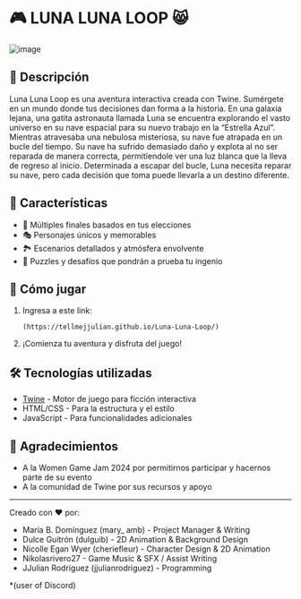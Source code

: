 # 🎮 LUNA LUNA LOOP 😸

![image](https://github.com/user-attachments/assets/b98ed5dc-fcd2-4536-9928-2e83172e22d8)

## 📖 Descripción

Luna Luna Loop es una aventura interactiva creada con Twine. Sumérgete en un mundo donde tus decisiones dan forma a la historia. 
En una galaxia lejana, una gatita astronauta llamada Luna se encuentra explorando el vasto universo en su nave espacial para su nuevo trabajo en la “Estrella Azul”. 
Mientras atravesaba una nebulosa misteriosa, su nave fue atrapada en un bucle del tiempo. Su nave ha sufrido demasiado daño y explota al no ser reparada de manera correcta, permitíendole ver una luz blanca que la lleva de regreso al inicio. Determinada a escapar del bucle, Luna necesita reparar su nave, pero cada decisión que toma puede llevarla a un destino diferente.

## 🌟 Características

- 🔀 Múltiples finales basados en tus elecciones
- 🎭 Personajes únicos y memorables
- 🏞️ Escenarios detallados y atmósfera envolvente
- 🧩 Puzzles y desafíos que pondrán a prueba tu ingenio

## 🚀 Cómo jugar

1. Ingresa a este link:
   ```
   (https://tellmejjulian.github.io/Luna-Luna-Loop/)
   ```
2. ¡Comienza tu aventura y disfruta del juego!

## 🛠️ Tecnologías utilizadas

- [Twine](https://twinery.org/) - Motor de juego para ficción interactiva
- HTML/CSS - Para la estructura y el estilo
- JavaScript - Para funcionalidades adicionales

## 🙏 Agradecimientos

- A la Women Game Jam 2024 por permitirnos participar y hacernos parte de su evento
- A la comunidad de Twine por sus recursos y apoyo

---

Creado con ❤️ por:

- María B. Domínguez (mary_ amb) - Project Manager & Writing
- Dulce Guitrón (dulguib) - 2D Animation & Background Design
- Nicolle Egan Wyer (cheriefleur) - Character Design & 2D Animation
- Nikolasrivero27 - Game Music & SFX / Assist Writing
- JJulian Rodríguez (jjulianrodriguez) - Programming

*(user of Discord)
